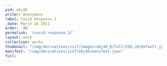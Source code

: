 ```yaml
---
pid: obj46
writer: Anonymous
label: Covid Response 2
_date: March 28 2021
order: '46'
permalink: '/covid-response-2/'
layout: work
collection: works
thumbnail: "/img/derivatives/iiif/images/obj46_0/full/250,/0/default.jpg"
manifest: "/img/derivatives/iiif/obj46/manifest.json"
full:
---
```


